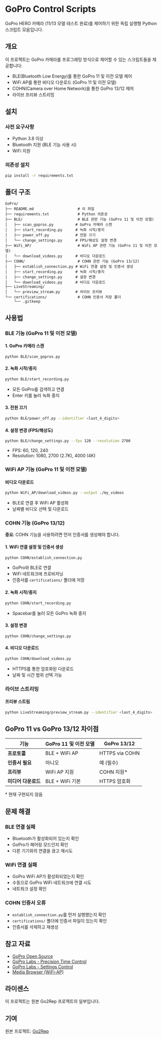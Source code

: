 # GoPro Control Scripts

GoPro HERO 카메라 (11/13 모델 테스트 완료)를 제어하기 위한 독립 실행형 Python 스크립트 모음입니다.

## 개요

이 프로젝트는 GoPro 카메라를 프로그래밍 방식으로 제어할 수 있는 스크립트들을 제공합니다:
- BLE(Bluetooth Low Energy)를 통한 GoPro 11 및 이전 모델 제어
- WiFi AP를 통한 비디오 다운로드 (GoPro 11 및 이전 모델)
- COHN(Camera over Home Network)을 통한 GoPro 13/12 제어
- 라이브 프리뷰 스트리밍

## 설치

### 사전 요구사항

- Python 3.8 이상
- Bluetooth 지원 (BLE 기능 사용 시)
- WiFi 지원

### 의존성 설치

```bash
pip install -r requirements.txt
```

## 폴더 구조

```
GoPro/
├── README.md                    # 이 파일
├── requirements.txt             # Python 의존성
├── BLE/                         # BLE 관련 기능 (GoPro 11 및 이전 모델)
│   ├── scan_gopros.py          # GoPro 카메라 스캔
│   ├── start_recording.py      # 녹화 시작/중지
│   ├── power_off.py            # 전원 끄기
│   └── change_settings.py      # FPS/해상도 설정 변경
├── WiFi_AP/                     # WiFi AP 관련 기능 (GoPro 11 및 이전 모델)
│   └── download_videos.py      # 비디오 다운로드
├── COHN/                        # COHN 관련 기능 (GoPro 13/12)
│   ├── establish_connection.py # WiFi 연결 설정 및 인증서 생성
│   ├── start_recording.py      # 녹화 시작/중지
│   ├── change_settings.py      # 설정 변경
│   └── download_videos.py      # 비디오 다운로드
├── LiveStreaming/
│   └── preview_stream.py       # 라이브 프리뷰
└── certifications/              # COHN 인증서 저장 폴더
    └── .gitkeep
```

## 사용법

### BLE 기능 (GoPro 11 및 이전 모델)

#### 1. GoPro 카메라 스캔
```bash
python BLE/scan_gopros.py
```

#### 2. 녹화 시작/중지
```bash
python BLE/start_recording.py
```
- 모든 GoPro를 검색하고 연결
- Enter 키를 눌러 녹화 중지

#### 3. 전원 끄기
```bash
python BLE/power_off.py --identifier <last_4_digits>
```

#### 4. 설정 변경 (FPS/해상도)
```bash
python BLE/change_settings.py --fps 120 --resolution 2700
```
- FPS: 60, 120, 240
- Resolution: 1080, 2700 (2.7K), 4000 (4K)

### WiFi AP 기능 (GoPro 11 및 이전 모델)

#### 비디오 다운로드
```bash
python WiFi_AP/download_videos.py --output ./my_videos
```
- BLE로 연결 후 WiFi AP 활성화
- 날짜별 비디오 선택 및 다운로드

### COHN 기능 (GoPro 13/12)

**중요**: COHN 기능을 사용하려면 먼저 인증서를 생성해야 합니다.

#### 1. WiFi 연결 설정 및 인증서 생성
```bash
python COHN/establish_connection.py
```
- GoPro와 BLE로 연결
- WiFi 네트워크에 프로비저닝
- 인증서를 `certifications/` 폴더에 저장

#### 2. 녹화 시작/중지
```bash
python COHN/start_recording.py
```
- Spacebar를 눌러 모든 GoPro 녹화 중지

#### 3. 설정 변경
```bash
python COHN/change_settings.py
```

#### 4. 비디오 다운로드
```bash
python COHN/download_videos.py
```
- HTTPS를 통한 암호화된 다운로드
- 날짜 및 시간 범위 선택 가능

### 라이브 스트리밍

#### 프리뷰 스트림
```bash
python LiveStreaming/preview_stream.py --identifier <last_4_digits>
```

## GoPro 11 vs GoPro 13/12 차이점

| 기능 | GoPro 11 및 이전 모델 | GoPro 13/12 |
|------|----------------------|-------------|
| **프로토콜** | BLE + WiFi AP | HTTPS via COHN |
| **인증서 필요** | 아니오 | 예 (필수) |
| **프리뷰** | WiFi AP 지원 | COHN 지원* |
| **미디어 다운로드** | BLE + WiFi 기본 | HTTPS 암호화 |

\* 현재 구현되지 않음

## 문제 해결

### BLE 연결 실패
- Bluetooth가 활성화되어 있는지 확인
- GoPro가 페어링 모드인지 확인
- 다른 기기와의 연결을 끊고 재시도

### WiFi 연결 실패
- GoPro WiFi AP가 활성화되었는지 확인
- 수동으로 GoPro WiFi 네트워크에 연결 시도
- 네트워크 설정 확인

### COHN 인증서 오류
- `establish_connection.py`를 먼저 실행했는지 확인
- `certifications/` 폴더에 인증서 파일이 있는지 확인
- 인증서를 삭제하고 재생성

## 참고 자료

- [GoPro Open Source](https://gopro.github.io/OpenGoPro/)
- [GoPro Labs - Precision Time Control](https://gopro.github.io/labs/control/precisiontime/)
- [GoPro Labs - Settings Control](https://gopro.github.io/labs/control/settings/)
- [Media Browser (WiFi-AP)](http://10.5.5.9/videos/DCIM/100GOPRO/)

## 라이센스

이 프로젝트는 원본 Go2Rep 프로젝트의 일부입니다.

## 기여

원본 프로젝트: [Go2Rep](https://github.com/ShabahangShayegan/Go2Rep)

